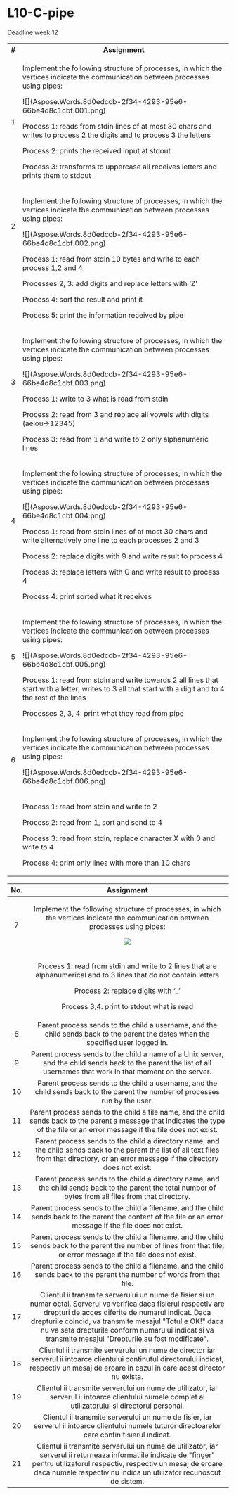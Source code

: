 ﻿# L10-C-pipe
Deadline week 12

<table><tr><th colspan="1"><b>#</b></th><th colspan="1"><b>Assignment</b></th></tr>
<tr><td colspan="1">1</td><td colspan="1"><p>Implement the following structure of processes, in which the vertices indicate the communication between processes using pipes: </p><p>![](Aspose.Words.8d0edccb-2f34-4293-95e6-66be4d8c1cbf.001.png)</p><p>Process 1: reads from stdin lines of at most 30 chars and writes to process 2 the digits and to process 3 the letters</p><p>Process 2: prints the received input at stdout</p><p>Process 3: transforms to uppercase all receives letters and prints them to stdout</p><p></p></td></tr>
<tr><td colspan="1">2</td><td colspan="1" rowspan="2"><p>Implement the following structure of processes, in which the vertices indicate the communication between processes using pipes: </p><p>![](Aspose.Words.8d0edccb-2f34-4293-95e6-66be4d8c1cbf.002.png)</p><p>Process 1: read from stdin 10 bytes and write to each process 1,2 and 4</p><p>Processes 2, 3: add digits and replace letters with ‘Z’</p><p>Process 4: sort the result and print it</p><p>Process 5: print the information received by pipe</p></td></tr>
<tr><td colspan="1"><p></p><p></p></td></tr>
<tr><td colspan="1">3</td><td colspan="1" rowspan="2"><p>Implement the following structure of processes, in which the vertices indicate the communication between processes using pipes: </p><p>![](Aspose.Words.8d0edccb-2f34-4293-95e6-66be4d8c1cbf.003.png)</p><p>Process 1: write to 3 what is read from stdin</p><p>Process 2: read from 3 and replace all vowels with digits (aeiou->12345)</p><p>Process 3: read from 1 and write to 2 only alphanumeric lines</p><p></p></td></tr>
<tr><td colspan="1"></td></tr>
<tr><td colspan="1">4</td><td colspan="1" rowspan="2"><p>Implement the following structure of processes, in which the vertices indicate the communication between processes using pipes: </p><p>![](Aspose.Words.8d0edccb-2f34-4293-95e6-66be4d8c1cbf.004.png)</p><p>Process 1: read from stdin lines of at most 30 chars and write alternatively one line to each processes 2 and 3</p><p>Process 2: replace digits with 9 and write result to process 4</p><p>Process 3: replace letters with G and write result to process 4</p><p>Process 4: print sorted what it receives</p></td></tr>
<tr><td colspan="1"></td></tr>
<tr><td colspan="1">5</td><td colspan="1" rowspan="2"><p>Implement the following structure of processes, in which the vertices indicate the communication between processes using pipes: </p><p>![](Aspose.Words.8d0edccb-2f34-4293-95e6-66be4d8c1cbf.005.png)</p><p>Process 1: read from stdin and write towards 2 all lines that start with a letter, writes to 3 all that start with a digit and to 4 the rest of the lines</p><p>Processes 2, 3, 4: print what they read from pipe</p><p></p></td></tr>
<tr><td colspan="1"></td></tr>
<tr><td colspan="1">6</td><td colspan="1"><p>Implement the following structure of processes, in which the vertices indicate the communication between processes using pipes: </p><p>![](Aspose.Words.8d0edccb-2f34-4293-95e6-66be4d8c1cbf.006.png)</p></td></tr>
<tr><td colspan="1"></td><td colspan="1"><p>Process 1: read from stdin and write to 2</p><p>Process 2: read from 1, sort and send to 4 </p><p>Process 3: read from stdin, replace character X with 0 and write to 4</p><p>Process 4: print only lines with more than 10 chars</p></td></tr>
</table>

|**No.**|**Assignment**|
| :-: | :-: |
|7|<p>Implement the following structure of processes, in which the vertices indicate the communication between processes using pipes: </p><p>![](Aspose.Words.8d0edccb-2f34-4293-95e6-66be4d8c1cbf.007.png)</p>|
||<p>Process 1: read from stdin and write to 2 lines that are alphanumerical and to 3 lines that do not contain letters</p><p>Process 2: replace digits with ‘\_’</p><p>Process 3,4: print to stdout what is read</p><p></p>|
|8|Parent process sends to the child a username, and the child sends back to the parent the dates when the specified user logged in. |
|9|Parent process sends to the child a name of a Unix server, and the child sends back to the parent the list of all usernames that work in that moment on the server. |
|10|Parent process sends to the child a username, and the child sends back to the parent the number of processes run by the user. |
|11|Parent process sends to the child a file name, and the child sends back to the parent a message that indicates the type of the file or an error message if the file does not exist. |
|12|Parent process sends to the child a directory name, and the child sends back to the parent the list of all text files from that directory, or an error message if the directory does not exist. |
|13|Parent process sends to the child a directory name, and the child sends back to the parent the total number of bytes from all files from that directory. |
|14|Parent process sends to the child a filename, and the child sends back to the parent the content of the file or an error message if the file does not exist. |
|15|Parent process sends to the child a filename, and the child sends back to the parent the number of lines from that file, or error message if the file does not exist.|
|16|Parent process sends to the child a filename, and the child sends back to the parent the number of words from that file.|
|17|Clientul ii transmite serverului un nume de fisier si un numar octal. Serverul va verifica daca fisierul respectiv are drepturi de acces diferite de numarul indicat. Daca drepturile coincid, va transmite mesajul "Totul e OK!" daca nu va seta drepturile conform numarului indicat si va transmite mesajul "Drepturile au fost modificate".|
|18|Clientul ii transmite serverului un nume de director iar serverul ii intoarce clientului continutul directorului indicat, respectiv un mesaj de eroare in cazul in care acest director nu exista.|
|19|Clientul ii transmite serverului un nume de utilizator, iar serverul ii intoarce clientului numele complet al utilizatorului si directorul personal.|
|20|Clientul ii transmite serverului un nume de fisier, iar serverul ii intoarce clientului numele tuturor directoarelor care contin fisierul indicat.|
|21|Clientul ii transmite serverului un nume de utilizator, iar serverul ii returneaza informatiile indicate de "finger" pentru utilizatorul respectiv, respectiv un mesaj de eroare daca numele respectiv nu indica un utilizator recunoscut de sistem.|


